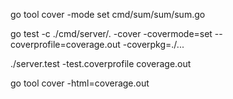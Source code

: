 
go tool cover -mode set cmd/sum/sum/sum.go

go test -c ./cmd/server/. -cover -covermode=set --coverprofile=coverage.out -coverpkg=./...

./server.test -test.coverprofile coverage.out

go tool cover -html=coverage.out
